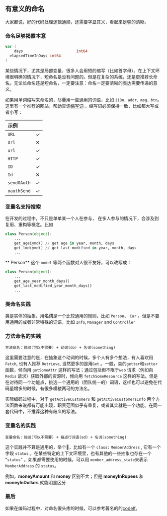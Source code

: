 ## 有意义的命名

大家都说，好的代码处理逻辑通顺，还需要字显其义，看起来足够的清晰。

### 命名足够揭露本意

``` go
var (
	days     					int64 
  elapsedTimeInDays int64
)
```

某些情况下，尤其是局部变量，很多人会用短的缩写（比如首字母）。在上下文环境很明确的情况下，短命名是没有问题的。但是在复杂的系统，还是更推荐长命名。无论长命名还是短命名，一定要注意：命名一定要清晰的表达需要传递的意义。

如果用单词缩写来命名的，尽量用一些通用的词语，比如 `i18n、addr、msg、btn`。这里有一个推荐的网站，帮助查询[缩写词](https://www.abbreviations.com/) 。缩写词必须保持一致，比如都大写或者小写：

| 示例        |      |
| :---------- | :--- |
| `URL`       | ✓    |
| `Url`       | ✕    |
| `url`       | ✓    |
| `HTTP`      | ✓    |
| `ID`        | ✓    |
| `Id`        | ✕    |
| `sendOAuth` | ✓    |
| `oauthSend` | ✓    |

### 变量名支持搜索

在开发的过程中，不只是单单某一个人在参与， 在多人参与的情况下，会涉及到复用、重构等概念。比如

``` py
class Person(object):
    ...
    get_ageiymd() // get age in year, month, days
    get_lmdiymd() // get last modified in year, month, days
    ...
```

** Person** 这个 `model` 等两个函数对人很不友好，可以改写成：

``` py
class Person(object):
    ...
    get_age_year_month_days()
    get_last_modified_year_month_days()
    ...
```

### 类命名实践

类是实体的抽象，用**名词**是一个比较通用的规则，比如 `Person`、 `Car` 。但是不要用通用的或者非常特殊的词语，比如 `Info`, `Manager` and `Controller` 

### 方法命名的实践

`方法命名：前缀(可以不需要) + 动词(do) + 名词(something)`

这里需要注意的是，在抽象这个动词的时候，多个人有多个想法，有人喜欢用 `Fetch`, 也有人推荐 `Retrieve`, 当然更多的是用`Get` 。一般，类的`getter`和`setter`函数，倾向用 `getSomeAttr` 这样的写法；通过包括但不限于`web` 请求（例如向 `Redis` 请求）获取外部的资源时，倾向用 `fetchSomeResource` 这样的写法。但是在对待同一个功能点，挑选一个通用的（团队统一的）词语，这样也可以避免在代码量增多的时候，有很多模棱两可的方法名。

实际编码过程中，对于 `getActiveCustomers` 和 `getActiveCustomersInfo` 两个方法函数来说都有可能出现，职责范围似乎有重复，或者其实就是一个功能。在同一套代码中，不推荐这种有歧义的写法。

### 变量名的实践

`变量命名：前缀(可以不需要) + 描述行词语(ad) + 名词(something)`

这个实践并不算是通用的，举个🌰，比如有一个 `class:` `MemberAddress` , 它有一个字段 `status` 。在某些特定的上下文环境里，也有其他的一些抽象也存在一个 "`status`" ，如果都需要使用的时候，可以用 `member_address_state`来表示 `MemberAddress` 的 `status`。

例如，**moneyAmount** 和 **money** 区别不大；但是 **moneyInRupees** 和 **moneyInDollars** 就能明显区分

### 最后

如果在编码过程中，对命名很头疼的时候，可以参考著名的的[codelf](https://unbug.github.io/codelf/)。